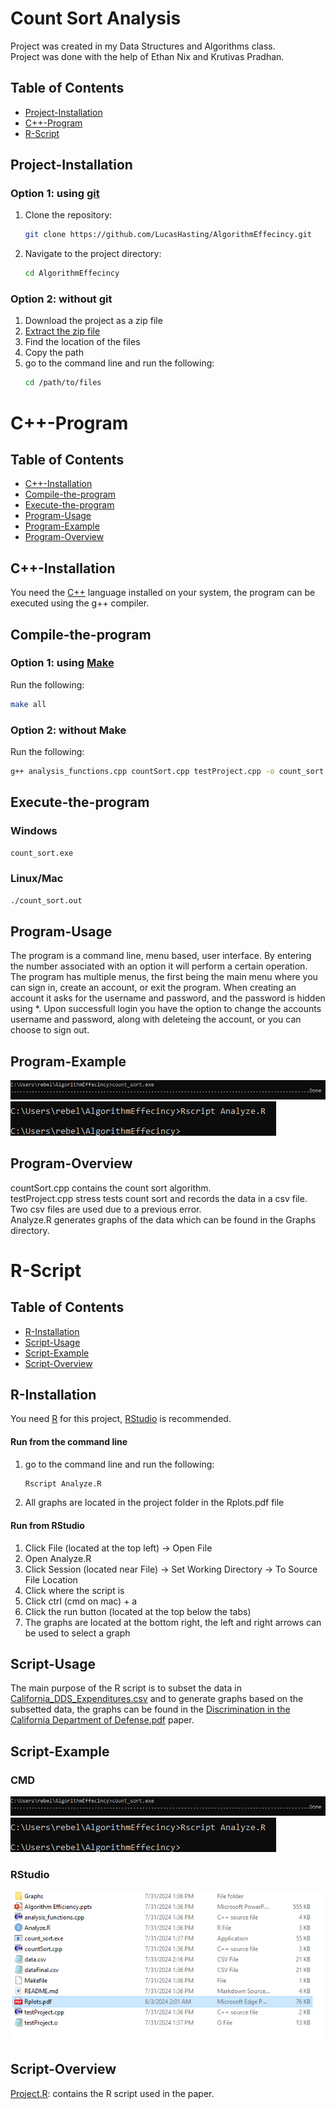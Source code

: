 # Count Sort Analysis
Project was created in my Data Structures and Algorithms class.  
Project was done with the help of Ethan Nix and Krutivas Pradhan.  

## Table of Contents
- [Project-Installation](#project-installation)
- [C++-Program](#c++-program)
- [R-Script](#r-script)

## Project-Installation

### Option 1: using [git](https://git-scm.com/downloads)
1. Clone the repository:

    ```sh
    git clone https://github.com/LucasHasting/AlgorithmEffecincy.git
    ```

2. Navigate to the project directory:

    ```sh
    cd AlgorithmEffecincy
    ```
    
### Option 2: without git
1. Download the project as a zip file
2. [Extract the zip file](https://www.wikihow.com/Unzip-a-File)
3. Find the location of the files
4. Copy the path
5. go to the command line and run the following:
   ```sh
   cd /path/to/files
   ```

# C++-Program

## Table of Contents
- [C++-Installation](#c++-installation)
- [Compile-the-program](#compile-the-program)
- [Execute-the-program](#execute-the-program)
- [Program-Usage](#program-usage)
- [Program-Example](#program-example)
- [Program-Overview](#program-overview)

## C++-Installation

You need the [C++](https://sourceforge.net/projects/mingw/) language installed on your system, the program can be executed using the g++ compiler.

## Compile-the-program

### Option 1: using [Make](https://www.gnu.org/software/make/)
Run the following:
```sh
make all
```

### Option 2: without Make
Run the following:
```sh
g++ analysis_functions.cpp countSort.cpp testProject.cpp -o count_sort
```

## Execute-the-program

### Windows
```sh
count_sort.exe
```

### Linux/Mac
```sh
./count_sort.out
```

## Program-Usage
The program is a command line, menu based, user interface. By entering the number associated with an option it will perform a certain operation. The program has multiple menus, the first being the main menu where you can sign in, create an account, or exit the program. When creating an account it asks for the username and password, and the password is hidden using *. Upon successfull login you have the option to change the accounts username and password, along with deleteing the account, or you can choose to sign out.

## Program-Example

![EXAMPLE](examples/example1.png)  
![EXAMPLE](examples/example2.png)  

## Program-Overview
countSort.cpp contains the count sort algorithm.  
testProject.cpp stress tests count sort and records the data in a csv file.  
Two csv files are used due to a previous error.  
Analyze.R generates graphs of the data which can be found in the Graphs directory.

# R-Script

## Table of Contents

- [R-Installation](#r-installation)
- [Script-Usage](#script-usage)
- [Script-Example](#script-example)
- [Script-Overview](#script-program-overview)

## R-Installation

You need [R](https://rstudio-education.github.io/hopr/starting.html) for this project, [RStudio](https://rstudio-education.github.io/hopr/starting.html) is recommended.

#### Run from the command line
1. go to the command line and run the following:
   ```sh
   Rscript Analyze.R
   ```
2. All graphs are located in the project folder in the Rplots.pdf file

#### Run from RStudio
1. Click File (located at the top left) -> Open File
2. Open Analyze.R
3. Click Session (located near File) -> Set Working Directory -> To Source File Location
4. Click where the script is
5. Click ctrl (cmd on mac) + a
6. Click the run button (located at the top below the tabs)
7. The graphs are located at the bottom right, the left and right arrows can be used to select a graph

## Script-Usage

The main purpose of the R script is to subset the data in [California_DDS_Expenditures.csv](https://github.com/LucasHasting/Applied-Statistics-Project/blob/main/Discrimination%20in%20the%20California%20Department%20of%20Defense.pdf) and to generate graphs based on the subsetted data, the graphs can be found in the [Discrimination in the California Department of Defense.pdf](https://github.com/LucasHasting/Applied-Statistics-Project/blob/main/Discrimination%20in%20the%20California%20Department%20of%20Defense.pdf) paper.

## Script-Example

### CMD
![EXAMPLE](examples/example1.png)
![EXAMPLE](examples/example2.png)

### RStudio
![EXAMPLE](examples/example3.png)

## Script-Overview

[Project.R](https://github.com/LucasHasting/Applied-Statistics-Project/blob/main/Project.R): contains the R script used in the paper.  
